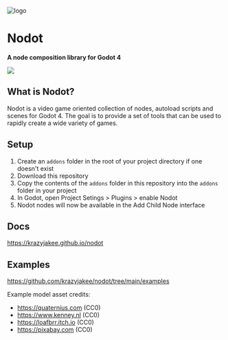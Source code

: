 ![logo](logo.png)

# Nodot

**A node composition library for Godot 4**

[![](https://dcbadge.vercel.app/api/server/PaWBWqU8zQ)](https://discord.gg/PaWBWqU8zQ)

## What is Nodot?

Nodot is a video game oriented collection of nodes, autoload scripts and scenes for Godot 4. The goal is to provide a set of tools that can be used to rapidly create a wide variety of games.

## Setup

1. Create an `addons` folder in the root of your project directory if one doesn't exist
1. Download this repository
1. Copy the contents of the `addons` folder in this repository into the `addons` folder in your project
1. In Godot, open Project Setings > Plugins > enable Nodot
1. Nodot nodes will now be available in the Add Child Node interface

## Docs

https://krazyjakee.github.io/nodot

## Examples

https://github.com/krazyjakee/nodot/tree/main/examples

Example model asset credits:
- https://quaternius.com (CC0)
- https://www.kenney.nl (CC0)
- https://loafbrr.itch.io (CC0)
- https://pixabay.com (CC0)
